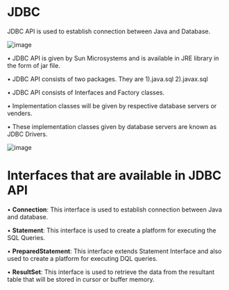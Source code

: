 # JDBC

JDBC API is used to establish connection between Java and Database.




![image](https://github.com/user-attachments/assets/c2565a43-4d44-4dc8-a13b-79445dceadc7)

• JDBC API is given by Sun Microsystems and is available in JRE library in the form of jar file.

• JDBC API consists of two packages. They are
        1).java.sql
        2).javax.sql 

• JDBC API consists of Interfaces and Factory classes. 

• Implementation classes will be given by respective database servers or venders. 

• These implementation classes given by database servers are known as JDBC Drivers.

![image](https://github.com/user-attachments/assets/56a5b1ac-0728-4dab-919f-32d71602ce72)



# Interfaces that are available in JDBC API


• **Connection**: This interface is used to establish connection between Java and database. 

• **Statement**: This interface is used to create a platform for executing the SQL Queries.

• **PreparedStatement**: This interface extends Statement Interface and also used to create a platform for executing DQL queries. 

• **ResultSet**: This interface is used to retrieve the data from the resultant table that will be stored in cursor or buffer memory. 
